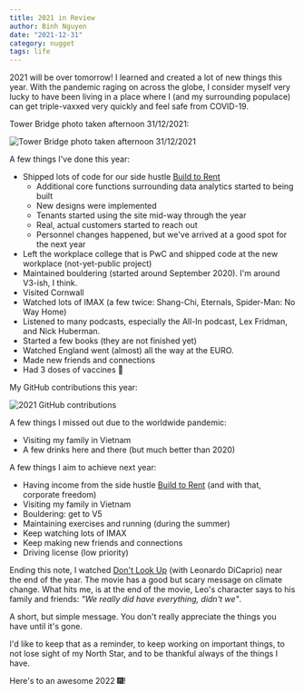 ```yaml
---
title: 2021 in Review
author: Binh Nguyen
date: "2021-12-31"
category: nugget
tags: life
---
```


2021 will be over tomorrow! I learned and created a lot of new things this year. With the pandemic raging on across the globe, I consider myself very lucky to have been living in a place where I (and my surrounding populace) can get triple-vaxxed very quickly and feel safe from COVID-19.

Tower Bridge photo taken afternoon 31/12/2021:

![Tower Bridge photo taken afternoon 31/12/2021](/post-images/2021-in-review/tower-bridge.webp)

A few things I've done this year:

- Shipped lots of code for our side hustle [Build to Rent](https://buildtorent.io)
   - Additional core functions surrounding data analytics started to being built
   - New designs were implemented
   - Tenants started using the site mid-way through the year
   - Real, actual customers started to reach out
   - Personnel changes happened, but we've arrived at a good spot for the next year
- Left the workplace college that is PwC and shipped code at the new workplace (not-yet-public project)
- Maintained bouldering (started around September 2020). I'm around V3-ish, I think.
- Visited Cornwall
- Watched lots of IMAX (a few twice: Shang-Chi, Eternals, Spider-Man: No Way Home)
- Listened to many podcasts, especially the All-In podcast, Lex Fridman, and Nick Huberman.
- Started a few books (they are not finished yet)
- Watched England went (almost) all the way at the EURO.
- Made new friends and connections
- Had 3 doses of vaccines 💉

My GitHub contributions this year:

![2021 GitHub contributions](/post-images/2021-in-review/github-contributions.png)

A few things I missed out due to the worldwide pandemic:

- Visiting my family in Vietnam
- A few drinks here and there (but much better than 2020)

A few things I aim to achieve next year:

- Having income from the side hustle [Build to Rent](https://buildtorent.io) (and with that, corporate freedom)
- Visiting my family in Vietnam
- Bouldering: get to V5
- Maintaining exercises and running (during the summer)
- Keep watching lots of IMAX
- Keep making new friends and connections
- Driving license (low priority)

Ending this note, I watched [Don't Look Up](https://www.imdb.com/title/tt11286314/) (with Leonardo DiCaprio) near the end of the year. The movie has a good but scary message on climate change. What hits me, is at the end of the movie, Leo's character says to his family and friends: _"We really did have everything, didn't we"_.

A short, but simple message. You don't really appreciate the things you have until it's gone.

I'd like to keep that as a reminder, to keep working on important things, to not lose sight of my North Star, and to be thankful always of the things I have.

Here's to an awesome 2022 🎆!
